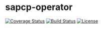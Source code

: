 # sapcp-operator
[![Coverage Status](https://coveralls.io/repos/github/sm-operator/sapcp-operator/badge.svg?branch=master)](https://coveralls.io/github/sm-operator/sapcp-operator?branch=master)
[![Build Status](https://travis-ci.com/sm-operator/sapcp-operator.svg?branch=master)](https://travis-ci.com/sm-operator/sapcp-operator)
[![License](https://img.shields.io/badge/License-Apache%202.0-blue.svg)](https://github.com/sm-operator/sapcp-operator/blob/master/LICENSE)
